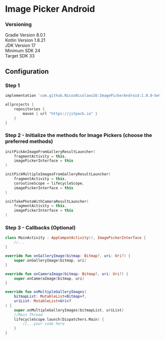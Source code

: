 # Image Picker Android

### Versioning

Gradle Version 8.0.1 <br />
Kotlin Version 1.8.21 <br />
JDK Version 17 <br />
Minimum SDK 24 <br />
Target SDK 33 <br />

## Configuration

### Step 1

```Groovy
implementation 'com.github.NicosNicolaou16:ImagePickerAndroid:1.0.0-beta1'
```

```Groovy
allprojects {
    repositories {
        maven { url "https://jitpack.io" }
    }
}
```

### Step 2 - Initialize the methods for Image Pickers (choose the preferred methods)

```Kotlin
initPickAnImageFromGalleryResultLauncher(
    fragmentActivity = this,
    imagePickerInterface = this
)

initPickMultipleImagesFromGalleryResultLauncher(
    fragmentActivity = this,
    coroutineScope = lifecycleScope,
    imagePickerInterface = this
)

initTakePhotoWithCameraResultLauncher(
    fragmentActivity = this,
    imagePickerInterface = this
)
```

### Step 3 - Callbacks (Optional)

```Kotlin
class MainActivity : AppCompatActivity(), ImagePickerInterface {
    //...
}

override fun onGalleryImage(bitmap: Bitmap?, uri: Uri?) {
    super.onGalleryImage(bitmap, uri)
}

override fun onCameraImage(bitmap: Bitmap?, uri: Uri?) {
    super.onCameraImage(bitmap, uri)
}

override fun onMultipleGalleryImages(
    bitmapList: MutableList<Bitmap>?,
    uriList: MutableList<Uri>?
) {
    super.onMultipleGalleryImages(bitmapList, uriList)
    //Main Thread
    lifecycleScope.launch(Dispatchers.Main) {
        //...your code here
    }
}
```